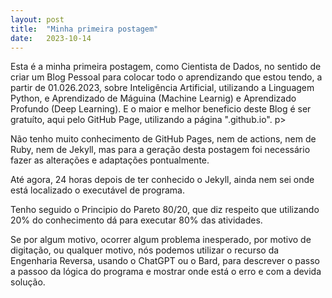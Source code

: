 ```yaml
---
layout: post
title:  "Minha primeira postagem"
date:   2023-10-14
---
```


<p class="intro"><span class="dropcap">E</span>sta é a minha primeira postagem, como Cientista de Dados, no sentido de criar um Blog Pessoal para colocar todo o aprendizando que estou tendo, a partir de 01.026.2023, sobre Inteligência Artificial, utilizando a Linguagem Python, e Aprendizado de Máguina (Machine Learnig) e Aprendizado Profundo (Deep Learning). E o maior e melhor beneficio deste Blog é ser gratuíto, aqui pelo GitHub Page, utilizando a página "<seu-usuário>.github.io". p>

<p>Não tenho muito conhecimento de GitHub Pages, nem de actions, nem de Ruby, nem de Jekyll, mas para a geração desta postagem foi necessário fazer as alterações e adaptações pontualmente. 
</p>
<p?
Como o meu objetivo é gerar um Blog, com os títulos, com as datas e com os conteúdos, consegui o meu intento,  somente utilizei as partes do programa que faz a criação de Blog.
</p>
<p>
Até agora, 24 horas depois de ter conhecido o Jekyll, ainda nem sei onde está localizado o executável de programa.
</p>
<p>
Tenho seguido o Principio do Pareto 80/20, que diz respeito que utilizando 20% do conhecimento dá para executar 80% das atividades.
</p>
<p> 
Se por algum motivo, ocorrer algum problema inesperado, por motivo de digitação, ou qualquer motivo, nós podemos utilizar o recurso da Engenharia Reversa, usando o ChatGPT ou o Bard, para descrever o passo a passoo da lógica do programa e mostrar onde está o erro e com a devida solução.
</p>


